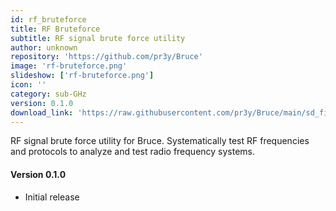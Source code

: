 ```yaml
---
id: rf_bruteforce
title: RF Bruteforce
subtitle: RF signal brute force utility
author: unknown
repository: 'https://github.com/pr3y/Bruce'
image: 'rf-bruteforce.png'
slideshow: ['rf-bruteforce.png']
icon: ''
category: sub-GHz
version: 0.1.0
download_link: 'https://raw.githubusercontent.com/pr3y/Bruce/main/sd_files/interpreter/rf_brute.js'
---
```


<script>
    // Mandatory to display the changelog
    import Changelog from '$lib/components/Changelog.svelte';
</script>

<!-- A description for your extension -->

RF signal brute force utility for Bruce. Systematically test RF frequencies and protocols to analyze and test radio frequency systems.

<!-- Changelog tag -->
<Changelog>

#### Version 0.1.0

- Initial release

</Changelog>
<!-- You can also write in Svelte syntax inside this file -->

